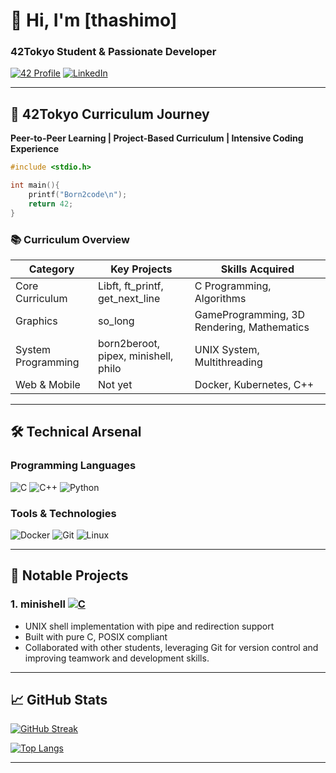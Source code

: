 
# 👋 Hi, I'm [thashimo]
### 42Tokyo Student & Passionate Developer

[![42 Profile](https://img.shields.io/badge/42-Profile-000000?style=flat&logo=42)](https://profile.intra.42.fr/)
[![LinkedIn](https://img.shields.io/badge/LinkedIn-0077B5?style=flat&logo=linkedin&logoColor=white)](https://www.linkedin.com/in/yourprofile/)

---

## 🏫 42Tokyo Curriculum Journey

**Peer-to-Peer Learning | Project-Based Curriculum | Intensive Coding Experience**

```c
#include <stdio.h>

int main(){
    printf("Born2code\n");
    return 42;
}
```

### 📚 Curriculum Overview
| Category          | Key Projects                      | Skills Acquired                  |
|-------------------|-----------------------------------|-----------------------------------|
| Core Curriculum   | Libft, ft_printf, get_next_line   | C Programming, Algorithms         |
| Graphics          | so_long            | GameProgramming, 3D Rendering, Mathematics         |
| System Programming| born2beroot, pipex, minishell, philo     | UNIX System, Multithreading       |
| Web & Mobile      | Not yet          | Docker, Kubernetes, C++           |

---

## 🛠 Technical Arsenal

### Programming Languages
![C](https://img.shields.io/badge/C-00599C?style=for-the-badge&logo=c&logoColor=white)
![C++](https://img.shields.io/badge/C++-00599C?style=for-the-badge&logo=c%2B%2B&logoColor=white)
![Python](https://img.shields.io/badge/Python-3776AB?style=for-the-badge&logo=python&logoColor=white)

### Tools & Technologies
![Docker](https://img.shields.io/badge/Docker-2496ED?style=for-the-badge&logo=docker&logoColor=white)
![Git](https://img.shields.io/badge/Git-F05032?style=for-the-badge&logo=git&logoColor=white)
![Linux](https://img.shields.io/badge/Linux-FCC624?style=for-the-badge&logo=linux&logoColor=black)

---

## 🚀 Notable Projects

### 1. **minishell** [![C](https://img.shields.io/badge/C-100%25-success)]()
- UNIX shell implementation with pipe and redirection support
- Built with pure C, POSIX compliant
- Collaborated with other students, leveraging Git for version control and improving teamwork and development skills.
---

## 📈 GitHub Stats

[![GitHub Streak](https://streak-stats.demolab.com/?user=yourusername&theme=dark)](https://git.io/streak-stats)

[![Top Langs](https://github-readme-stats.vercel.app/api/top-langs/?username=yourusername&layout=compact&theme=vision-friendly-dark)](https://github.com/anuraghazra/github-readme-stats)

---
